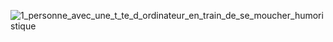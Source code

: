 ![1_personne_avec_une_t_te_d_ordinateur_en_train_de_se_moucher_humoristique](https://github.com/user-attachments/assets/280873ce-99c5-4acb-9a0a-b38cfc1d25aa)
